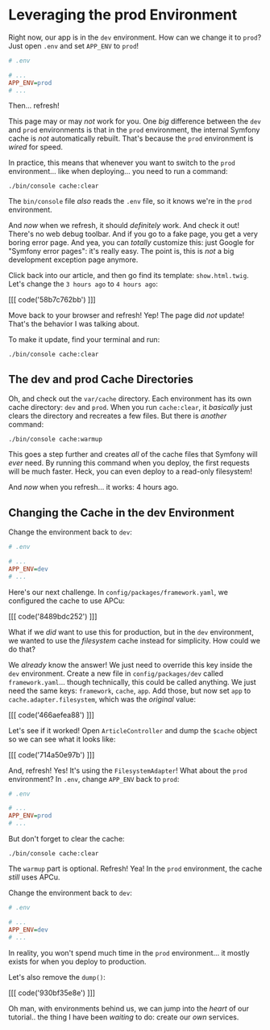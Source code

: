# Leveraging the prod Environment

Right now, our app is in the `dev` environment. How can we change it to `prod`?
Just open `.env` and set `APP_ENV` to `prod`!

```ini
# .env

# ...
APP_ENV=prod
# ...
```

Then... refresh!

This page may or may *not* work for you. One *big* difference between the `dev` and
`prod` environments is that in the `prod` environment, the internal Symfony cache
is *not* automatically rebuilt. That's because the `prod` environment is *wired*
for speed.

In practice, this means that whenever you want to switch to the `prod` environment...
like when deploying... you need to run a command:

```terminal
./bin/console cache:clear
```

The `bin/console` file *also* reads the `.env` file, so it knows we're in the `prod`
environment.

And *now* when we refresh, it should *definitely* work. And check it out! There's
no web debug toolbar. And if you go to a fake page, you get a very boring error page.
And yea, you can *totally* customize this: just Google for "Symfony error pages":
it's really easy. The point is, this is *not* a big development exception page anymore.

Click back into our article, and then go find its template: `show.html.twig`. Let's
change the `3 hours ago` to `4 hours ago`:

[[[ code('58b7c762bb') ]]]

Move back to your browser and refresh! Yep! The page did *not* update! That's
the behavior I was talking about.

To make it update, find your terminal and run:

```terminal
./bin/console cache:clear
```

## The dev and prod Cache Directories

Oh, and check out the `var/cache` directory. Each environment has its own cache
directory: `dev` and `prod`. When you run `cache:clear`, it *basically* just clears
the directory and recreates a few files. But there is *another* command:

```terminal
./bin/console cache:warmup
```

This goes a step further and creates *all* of the cache files that Symfony will
*ever* need. By running this command when you deploy, the first requests will be
much faster. Heck, you can even deploy to a read-only filesystem!

And *now* when you refresh... it works: 4 hours ago.

## Changing the Cache in the dev Environment

Change the environment back to `dev`:

```ini
# .env

# ...
APP_ENV=dev
# ...
```

Here's our next challenge. In `config/packages/framework.yaml`, we configured
the cache to use APCu:

[[[ code('8489bdc252') ]]]

What if we *did* want to use this for production, but in the `dev` environment, we
wanted to use the *filesystem* cache instead for simplicity. How could we do that?

We *already* know the answer! We just need to override this key inside the `dev`
environment. Create a new file in `config/packages/dev` called `framework.yaml`...
though technically, this could be called anything. We just need the same keys:
`framework`, `cache`, `app`. Add those, but now set `app` to `cache.adapter.filesystem`,
which was the *original* value:

[[[ code('466aefea88') ]]]

Let's see if it worked! Open `ArticleController` and dump the `$cache` object so
we can see what it looks like:

[[[ code('714a50e97b') ]]]

And, refresh! Yes! It's using the `FilesystemAdapter`! What about the `prod`
environment? In `.env`, change `APP_ENV` back to `prod`:

```ini
# .env

# ...
APP_ENV=prod
# ...
```

But don't forget to clear the cache:

```terminal
./bin/console cache:clear
```

The `warmup` part is optional. Refresh! Yea! In the `prod` environment, the cache
*still* uses APCu.

Change the environment back to `dev`:

```ini
# .env

# ...
APP_ENV=dev
# ...
```

In reality, you won't spend much time in the `prod` environment... it mostly exists
for when you deploy to production.

Let's also remove the `dump()`:

[[[ code('930bf35e8e') ]]]

Oh man, with environments behind us, we can jump into the *heart* of our tutorial..
the thing I have been *waiting* to do: create our *own* services.
